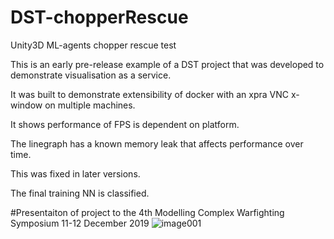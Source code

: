 # DST-chopperRescue
 Unity3D ML-agents chopper rescue test

This is an early pre-release example of a DST project that was developed to demonstrate visualisation as a service.

It was built to demonstrate extensibility of docker with an xpra VNC x-window on multiple machines.

It shows performance of FPS is dependent on platform.

The linegraph has a known memory leak that affects performance over time.

This was fixed in later versions.

The final training NN is classified.

#Presentaiton of project to the 4th Modelling Complex Warfighting Symposium 11-12 December 2019
![image001](https://user-images.githubusercontent.com/29798223/121505913-652bcc00-ca22-11eb-82c4-1d973d7e826b.jpg)



